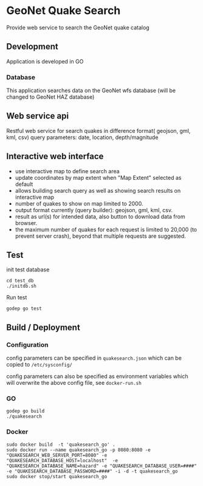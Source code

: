 # GeoNet Quake Search

Provide web service to search the GeoNet quake catalog

## Development
Application is developed in GO

### Database
This application searches data on the GeoNet wfs database (will be changed to GeoNet HAZ database)

## Web service api

Restful web service for search quakes in difference format( geojson, gml, kml, csv)
query parameters: date, location, depth/magnitude

## Interactive web interface
* use interactive map to define search area
* update coordinates by map extent when "Map Extent" selected as default
* allows building search query as well as showing search results on interactive map
* number of quakes to show on map limited to 2000.
* output format currently (query builder): geojson, gml, kml, csv.
* result as url(s) for intended data, also button to download data from browser.
* the maximum number of quakes for each request is limited to 20,000 (to prevent server crash), beyond that multiple requests are suggested.

## Test

init test database

```
cd test_db
./initdb.sh
```

Run test
```
godep go test
```

## Build / Deployment


### Configuration
config parameters can be specified in ```quakesearch.json```  which can be copied to ```/etc/sysconfig/ ```

config parameters can also be specified as environment variables which will overwrite the above config file, see ```docker-run.sh```

### GO
```
godep go build
./quakesearch
```

### Docker
```
sudo docker build  -t 'quakesearch_go' .
sudo docker run --name quakesearch_go -p 8080:8080 -e "QUAKESEARCH_WEB_SERVER_PORT=8080" -e "QUAKESEARCH_DATABASE_HOST=localhost"  -e "QUAKESEARCH_DATABASE_NAME=hazard" -e "QUAKESEARCH_DATABASE_USER=####" -e "QUAKESEARCH_DATABASE_PASSWORD=####" -i -d -t quakesearch_go
sudo docker stop/start quakesearch_go
```

